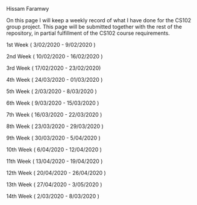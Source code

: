 Hissam Faramwy

On this page I will keep a weekly record of what I have done for the CS102 group project. This page will be submitted together with the rest of the repository, in partial fulfillment of the CS102 course requirements.

1st Week ( 3/02/2020 - 9/02/2020 ) 

2nd Week ( 10/02/2020 - 16/02/2020 ) 

3rd Week ( 17/02/2020 - 23/02/2020) 

4th Week ( 24/03/2020 - 01/03/2020 ) 

5th Week ( 2/03/2020 - 8/03/2020 )

6th Week ( 9/03/2020 - 15/03/2020 )

7th Week ( 16/03/2020 - 22/03/2020 ) 

8th Week ( 23/03/2020 - 29/03/2020 )

9th Week ( 30/03/2020 - 5/04/2020 )

10th Week ( 6/04/2020 - 12/04/2020 )

11th Week ( 13/04/2020 - 19/04/2020 )

12th Week ( 20/04/2020 - 26/04/2020 )

13th Week ( 27/04/2020 - 3/05/2020 )

14th Week ( 2/03/2020 - 8/03/2020 )
